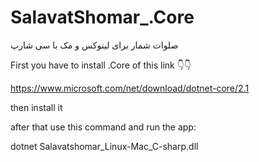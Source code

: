 # SalavatShomar_.Core
صلوات شمار برای لینوکس و مک با سی شارپ

First you have to install .Core of this link 👇👇

https://www.microsoft.com/net/download/dotnet-core/2.1

then install it

after that use this command and run the app:

dotnet Salavatshomar_Linux-Mac_C-sharp.dll
